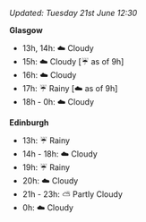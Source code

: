 *Updated: Tuesday 21st June 12:30*

**Glasgow**

* 13h, 14h: :cloud: Cloudy
* 15h: :cloud: Cloudy [:umbrella: as of 9h]
* 16h: :cloud: Cloudy
* 17h: :umbrella: Rainy [:cloud: as of 9h]
* 18h - 0h: :cloud: Cloudy

**Edinburgh**

* 13h: :umbrella: Rainy
* 14h - 18h: :cloud: Cloudy
* 19h: :umbrella: Rainy
* 20h: :cloud: Cloudy
* 21h - 23h: :partly_sunny: Partly Cloudy
* 0h: :cloud: Cloudy
